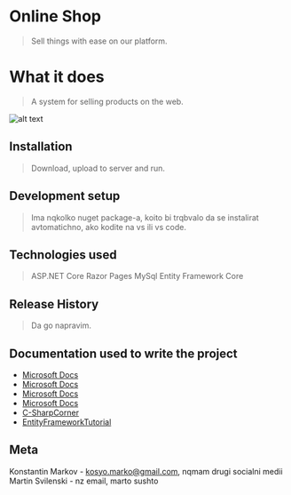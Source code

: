# Online Shop

> Sell things with ease on our platform.

# What it does

> A system for selling products on the web.

![alt text](https://external-content.duckduckgo.com/iu/?u=https%3A%2F%2Flearningcontent.cisco.com%2Fimages%2FKA_FirstStepsCoding_Expectation_vs_Reality_v4.png&f=1&nofb=1)

## Installation

> Download, upload to server and run.

## Development setup

> Ima nqkolko nuget package-a, koito bi trqbvalo da se instalirat avtomatichno, ako kodite na vs ili vs code.

## Technologies used
> ASP.NET Core 
> Razor Pages
> MySql
> Entity Framework Core

## Release History

> Da go napravim.

## Documentation used to write the project

* [Microsoft Docs](https://docs.microsoft.com/en-us/ef/core/)<br />
* [Microsoft Docs](https://docs.microsoft.com/en-us/aspnet/core/data/ef-mvc/intro?view=aspnetcore-5.0)<br />
* [Microsoft Docs](https://docs.microsoft.com/en-us/aspnet/core/data/ef-rp/intro?view=aspnetcore-5.0&tabs=visual-studio)<br />
* [Microsoft Docs](https://docs.microsoft.com/en-us/aspnet/core/security/?view=aspnetcore-5.0)<br />
* [C-SharpCorner](https://www.c-sharpcorner.com/article/tutorial-use-entity-framework-core-5-0-in-net-core-3-1-with-mysql-database-by2/)<br />
* [EntityFrameworkTutorial](https://www.entityframeworktutorial.net/efcore/entity-framework-core-dbcontext.aspx)

## Meta

Konstantin Markov - kosyo.marko@gmail.com, nqmam drugi socialni medii<br />
Martin Svilenski - nz email,               marto sushto
